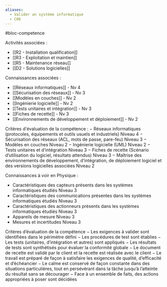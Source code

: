 ```yaml
---
aliases:
  - Valider un système informatique
  - C06
---
```

#bloc-competence

Activités associées : 
- [[R2 - Installation qualification]]
- [[R3 - Exploitation et maintien]]
- [[R5 - Maintenance réseau]]
- [[D2 - Solutions logicielles]]

Connaissances associées : 
- [[Réseaux informatiques]] - Nv 4
- [[Sécurisation des réseaux]] - Nv 3
- [[Modèles en couches]] - Nv 2
- [[Ingénierie logicielle]] - Nv 2
- [[Tests unitaires et intégration]] - Nv 3
- [[Fiches de recette]] - Nv 3
- [[Environnements de développement et déploiement]] - Nv 2

Critères d'évaluation de la compétence : 
− Réseaux informatiques (protocoles, équipements et outils usuels et industriels) Niveau 4
− Sécurisation des réseaux (ACL, mots de passe, pare-feu) Niveau 3
− Modèles en couches Niveau 2
− Ingénierie logicielle (UML) Niveau 2
− Tests unitaires et d’intégration Niveau 3
− Fiches de recette (Scénario d’utilisation du logiciel, résultats attendus) Niveau 3
− Maîtrise des environnements de développement, d’intégration, de déploiement logiciel et des versions logicielles associées Niveau 2

Connaissances à voir en Physique : 
- Caractéristiques des capteurs présents dans les systèmes informatiques étudiés Niveau 3
- Caractéristiques des communications présentes dans les systèmes informatiques étudiés Niveau 3
- Caractéristiques des actionneurs présents dans les systèmes informatiques étudiés Niveau 3
- Appareils de mesure Niveau 3
- Mesures et incertitudes Niveau 3

Critères d’évaluation de la compétence
− Les exigences à valider sont identifiées dans le périmètre défini
− Les procédures de test sont établies
− Les tests (unitaires, d’intégration et autres) sont appliqués
− Les résultats de tests sont synthétisés pour évaluer la conformité globale
− Le document de recette est validé par le client et la recette est réalisée avec le client
− Le travail est préparé de façon à satisfaire les exigences de qualité, d’efficacité et d’échéancier
− Le calme est conservé de façon constante dans des situations particulières, tout en persévérant dans
la tâche jusqu’à l’atteinte du résultat sans se décourager
− Face à un ensemble de faits, des actions appropriées à poser sont décidées